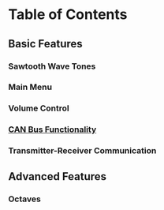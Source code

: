 # Table of Contents
## Basic Features
### Sawtooth Wave Tones

### Main Menu
### Volume Control
### [CAN Bus Functionality](https://github.com/Hongsworth/ES-synth-starter/blob/master/canbus.md)
### Transmitter-Receiver Communication

## Advanced Features
### Octaves
